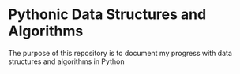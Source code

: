 # Pythonic Data Structures and Algorithms

The purpose of this repository is to document my progress with data structures and algorithms in Python